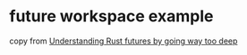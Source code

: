 # future workspace example

copy from [Understanding Rust futures by going way too deep](https://fasterthanli.me/articles/understanding-rust-futures-by-going-way-too-deep)
